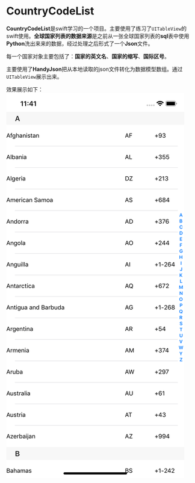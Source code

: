 # CountryCodeList
**CountryCodeList**是swift学习的一个项目。主要使用了练习了`UITableView`的swift使用。**全球国家列表的数据来源**是之前从一张全球国家列表的**sql**表中使用**Python**洗出来来的数据，经过处理之后形式了一个**Json**文件。

每一个国家对象主要包括了：**国家的英文名**、**国家的缩写**、**国际区号**。

主要使用了**HandyJson**把从本地读取的json文件转化为数据模型数组。通过`UITableView`展示出来。

效果展示如下：
![国家列表](screenshot.png)
